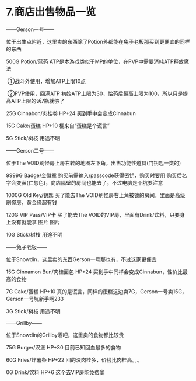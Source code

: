 # 7.商店出售物品一览

——Gerson一号——

位于出生点附近，这里卖的东西除了Potion外都能在兔子老板那买到更便宜的同样的东西

500G Potion/蓝药
ATP是本游戏类似于MP的单位，在PVP中需要消耗ATP释放魔法

​			 ①战斗外使用，增加ATP上限10点

​	 ②PVP使用，回满ATP
初始ATP上限为30，恰药后最高上限为100，所以只是提高ATP上限的话7瓶就够了

25G Cinnabon/肉桂卷 HP+24
买到手中会变成Cinnabun

15G Cake/蛋糕 HP+10
梗来自“蛋糕是个谎言”

5G Stick/树枝
用途不明





——Gerson二号——

位于The VOID刷怪房上房右转的地图左下角，出售功能性道具(门钥匙一类的)


9999G Badge/金徽章
购买前需输入/passcode获得密钥，购买时要用
购买后名字会变黄(仁慈色)，商店隔壁的房间也能去了，不过电脑是个坑要注意

1000G Old Key/钥匙
买了能去The VOID刷怪房右上角被锁的房间，里面是高级刷怪房，黄金怪超有钱

120G VIP Pass/VIP卡
买了能去The VOID的VIP房，里面有Drink/饮料，只要身上没有就能拿
图片
图片

10G Stick/树枝
用途不明





——兔子老板——

位于Snowdin，这里卖的东西Gerson一号那也有，不过这家更便宜

15G Cinnamon Bun/肉桂面包 HP+24
买到手中同样会变成Cinnabun，性价比最高的食物

7G Cake/蛋糕 HP+10
真的是谎言，同样的蛋糕这边卖7G，Gerson一号卖15G，Gerson一号坑新手啊233

3G Stick/树枝
用途不明





——Grillby——

位于Snowdin的Grillby酒吧，这里卖的食物都比较贵

75G Burger/汉堡 HP+30
目前已知回血最多的食物

60G Fries/炸薯条 HP+22
回的没肉桂多，价钱比肉桂高。。。

0G Drink/饮料 HP+6
这个去VIP房能免费拿	